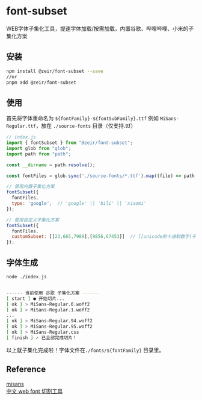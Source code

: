 # font-subset

WEB字体子集化工具，提速字体加载/按需加载，内置谷歌、哔哩哔哩、小米的子集化方案

## 安装
```bash
npm install @zeir/font-subset --save
//or
pnpm add @zeir/font-subset
```
## 使用
首先将字体重命名为 `${fontFamily}-${fontSubFamily}.ttf` 例如 `MiSans-Regular.ttf`，放在 `./source-fonts` 目录（仅支持.ttf）
```js
// index.js
import { fontSubset } from "@zeir/font-subset";
import glob from "glob";
import path from "path";

const __dirname = path.resolve();

const fontFiles = glob.sync('./source-fonts/*.ttf').map((file) => path.resolve(__dirname, './', file));

// 使用内置子集化方案
fontSubset({
  fontFiles,
  type: 'google',  // 'google' || 'bili' || 'xiaomi'
});

// 使用自定义子集化方案
fontSubset({
  fontFiles,
  customSubset: [[23,665,7989],[9856,67453]]  // [[unicode的十进制数字(子集组)],[unicode的十进制数字(子集组)],...]
});
```
## 字体生成
```bash
node ./index.js


------ 当前使用 谷歌 子集化方案 ------
[ start ] ● 开始切片...
[ ok ] > MiSans-Regular.0.woff2
[ ok ] > MiSans-Regular.1.woff2
...
[ ok ] > MiSans-Regular.94.woff2
[ ok ] > MiSans-Regular.95.woff2
[ ok ] > MiSans-Regular.css
[ finish ] ✓ 已全部完成切片！
```
以上就子集化完成啦！字体文件在`./fonts/${fontFamily}` 目录里。
## Reference
[misans](https://github.com/dsrkafuu/misans)  
[中文 web font 切割工具](https://gitee.com/dongzhongzhidong/cn-font-split)